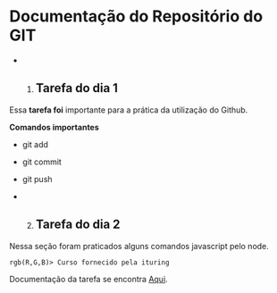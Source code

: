 # Documentação do Repositório do GIT

- 1. ## Tarefa do dia 1

Essa **tarefa foi** importante para a prática da utilização do Github.

**Comandos importantes**

- git add
- git commit
- git push

- 2. ## Tarefa do dia 2

Nessa seção foram praticados alguns comandos javascript pelo node.


`rgb(R,G,B)> Curso fornecido pela ituring`

Documentação da tarefa se encontra [Aqui](https://github.com/ituring-repo/aprenda-a-programar/tree/main/tarefa-dia-2).
